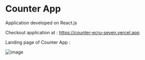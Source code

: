 #  Counter App

Application developed on React.js

Checkout application at :  https://counter-ecru-seven.vercel.app

Landing page of Counter App : 

![image](https://user-images.githubusercontent.com/107784718/188432536-7e016999-6205-4dfc-b6fd-44079d4c3881.png)
